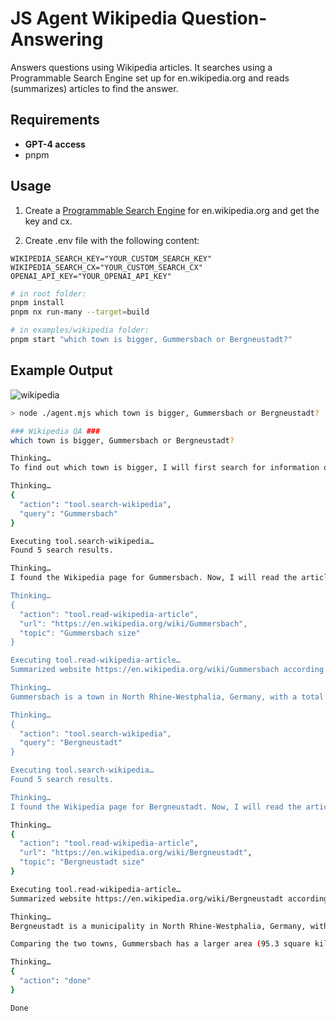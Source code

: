 # JS Agent Wikipedia Question-Answering

Answers questions using Wikipedia articles. It searches using a Programmable Search Engine set up for en.wikipedia.org and reads (summarizes) articles to find the answer.

## Requirements

- **GPT-4 access**
- pnpm

## Usage

1. Create a [Programmable Search Engine](https://programmablesearchengine.google.com/about/) for en.wikipedia.org and get the key and cx.

2. Create .env file with the following content:

```
WIKIPEDIA_SEARCH_KEY="YOUR_CUSTOM_SEARCH_KEY"
WIKIPEDIA_SEARCH_CX="YOUR_CUSTOM_SEARCH_CX"
OPENAI_API_KEY="YOUR_OPENAI_API_KEY"
```

```sh
# in root folder:
pnpm install
pnpm nx run-many --target=build

# in examples/wikipedia folder:
pnpm start "which town is bigger, Gummersbach or Bergneustadt?"
```

## Example Output

![wikipedia](https://github.com/lgrammel/js-agent/raw/main/examples/wikipedia/screenshot/wikipedia-001.png)

```sh
> node ./agent.mjs which town is bigger, Gummersbach or Bergneustadt?

### Wikipedia QA ###
which town is bigger, Gummersbach or Bergneustadt?

Thinking…
To find out which town is bigger, I will first search for information on Gummersbach and Bergneustadt on Wikipedia.

Thinking…
{
  "action": "tool.search-wikipedia",
  "query": "Gummersbach"
}

Executing tool.search-wikipedia…
Found 5 search results.

Thinking…
I found the Wikipedia page for Gummersbach. Now, I will read the article to gather information about the town's size.

Thinking…
{
  "action": "tool.read-wikipedia-article",
  "url": "https://en.wikipedia.org/wiki/Gummersbach",
  "topic": "Gummersbach size"
}

Executing tool.read-wikipedia-article…
Summarized website https://en.wikipedia.org/wiki/Gummersbach according to topic Gummersbach size.

Thinking…
Gummersbach is a town in North Rhine-Westphalia, Germany, with a total area of 95.3 square kilometers (36.8 square miles) and a population of 51,126 as of December 31, 2021. Now, I will search for information on Bergneustadt.

Thinking…
{
  "action": "tool.search-wikipedia",
  "query": "Bergneustadt"
}

Executing tool.search-wikipedia…
Found 5 search results.

Thinking…
I found the Wikipedia page for Bergneustadt. Now, I will read the article to gather information about the town's size.

Thinking…
{
  "action": "tool.read-wikipedia-article",
  "url": "https://en.wikipedia.org/wiki/Bergneustadt",
  "topic": "Bergneustadt size"
}

Executing tool.read-wikipedia-article…
Summarized website https://en.wikipedia.org/wiki/Bergneustadt according to topic Bergneustadt size.

Thinking…
Bergneustadt is a municipality in North Rhine-Westphalia, Germany, with a total area of 37.86 km2 (14.62 sq mi) and a population of 18,416 as of December 31, 2021.

Comparing the two towns, Gummersbach has a larger area (95.3 square kilometers) and a higher population (51,126) than Bergneustadt (37.86 square kilometers and 18,416 population). Therefore, Gummersbach is the bigger town.

Thinking…
{
  "action": "done"
}

Done
```
